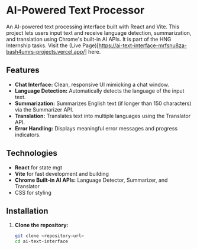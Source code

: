 # AI-Powered Text Processor

An AI-powered text processing interface built with React and Vite. This project lets users input text and receive language detection, summarization, and translation using Chrome's built-in AI APIs. It is part of the HNG Internship tasks. Visit the (Live Page)[https://ai-text-interface-mrfsnu8za-bash4umrs-projects.vercel.app/] here.

## Features

- **Chat Interface:** Clean, responsive UI mimicking a chat window.
- **Language Detection:** Automatically detects the language of the input text.
- **Summarization:** Summarizes English text (if longer than 150 characters) via the Summarizer API.
- **Translation:** Translates text into multiple languages using the Translator API.
- **Error Handling:** Displays meaningful error messages and progress indicators.

## Technologies

- **React** for state mgt
- **Vite** for fast development and building
- **Chrome Built-in AI APIs:** Language Detector, Summarizer, and Translator
- CSS for styling

## Installation

1. **Clone the repository:**

   ```bash
   git clone <repository-url>
   cd ai-text-interface

